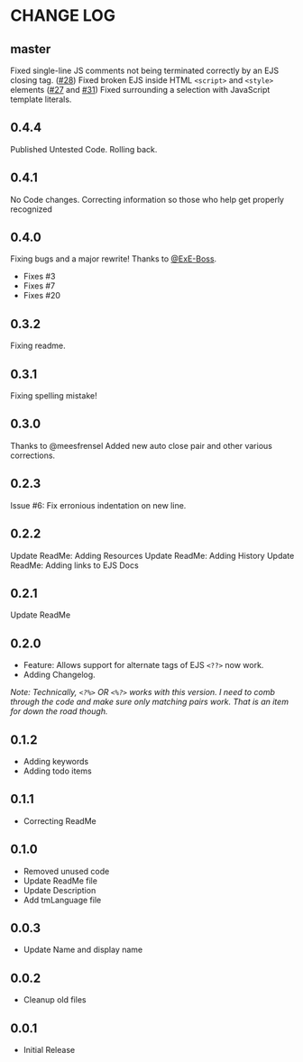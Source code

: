 # CHANGE LOG #

## master ##

Fixed single-line JS comments not being terminated correctly by an EJS closing tag. ([#28](https://github.com/Digitalbrainstem/ejs-grammar/issues/28))
Fixed broken EJS inside HTML `<script>` and `<style>` elements ([#27](https://github.com/Digitalbrainstem/ejs-grammar/issues/27) and [#31](https://github.com/Digitalbrainstem/ejs-grammar/issues/31))
Fixed surrounding a selection with JavaScript template literals.

## 0.4.4 ##

Published Untested Code. Rolling back.

## 0.4.1 ##

No Code changes. Correcting information so those who help get properly recognized

## 0.4.0 ##

Fixing bugs and a major rewrite! Thanks to [@ExE-Boss](https://github.com/ExE-Boss).

+ Fixes #3
+ Fixes #7
+ Fixes #20

## 0.3.2 ##

Fixing readme.

## 0.3.1 ##

Fixing spelling mistake!

## 0.3.0 ##

Thanks to @meesfrensel Added new auto close pair and other various corrections.

## 0.2.3 ##

Issue #6: Fix erronious indentation on new line.

## 0.2.2 ##

Update ReadMe: Adding Resources
Update ReadMe: Adding History
Update ReadMe: Adding links to EJS Docs

## 0.2.1 ##

Update ReadMe

## 0.2.0 ##

+ Feature: Allows support for alternate tags of EJS `<??>` now work.
+ Adding Changelog.

*Note: Technically, `<?%>` OR `<%?>` works with this version. I need to comb through the code and make sure only matching pairs work. That is an item for down the road though.*

## 0.1.2 ##

+ Adding keywords
+ Adding todo items

## 0.1.1 ##

+ Correcting ReadMe

## 0.1.0 ##

+ Removed unused code
+ Update ReadMe file
+ Update Description
+ Add tmLanguage file

## 0.0.3 ##

+ Update Name and display name

## 0.0.2 ##

+ Cleanup old files

## 0.0.1 ##

+ Initial Release
